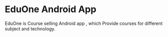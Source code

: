 # EduOne Android App
EduOne is Course selling Android app , which Provide courses for different subject and technology. 
